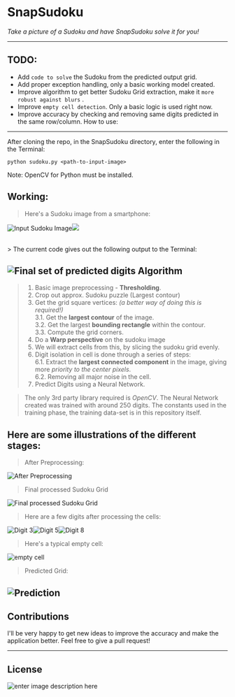 SnapSudoku
===================

*Take a picture of a Sudoku and have SnapSudoku solve it for you!*


----------
 TODO:
---------
 - Add `code to solve` the Sudoku from the predicted output grid.
 - Add proper exception handling, only a basic working model created.
 - Improve algorithm to get better Sudoku Grid extraction, make it `more robust against blurs` .
 - Improve `empty cell detection`. Only a basic logic is used right now. 
 - Improve accuracy by checking and removing same digits predicted in the same row/column. 
How to use: 
----------
After cloning the repo, in the SnapSudoku directory, enter the following in the Terminal:

    python sudoku.py <path-to-input-image>

Note: OpenCV for Python must be installed. 

Working:
-------
> Here's a Sudoku image from a smartphone:

![Input Sudoku Image](https://lh3.googleusercontent.com/-rGpsVTsqkYU/VwysnNV6U4I/AAAAAAAAG00/1XVCxhPkVzMTugwy53PUTVu76JtywthyQCLcB/s1000/test1.jpg "test1.jpg")![](blob:https%3A//drive.google.com/7556d1d6-752d-4e86-b913-8373d50ebe41) 

</br>
> The current code gives out the following output to the Terminal:

![Final set of predicted digits](https://lh3.googleusercontent.com/-fiDbDkl_K0c/VwytWw8EmUI/AAAAAAAAG1A/_zl5CLKBsuw1M9YnvVZsYM0goyX__5PdgCLcB/s1000/Final+Set+of+Digits.png "Final Set of Digits.png")
Algorithm
-------------

 > 1. Basic image preprocessing - **Thresholding**.
 > 2. Crop out approx. Sudoku puzzle (Largest contour)
 > 3. Get the grid square vertices: *(a better way of doing this is required!)* </br>
   3.1. Get the **largest contour** of the image.</br>
   3.2. Get the largest **bounding rectangle** within the contour.</br>
   3.3. Compute the grid corners. 
> 4. Do a **Warp perspective** on the sudoku image
> 5. We will extract cells from this, by slicing the sudoku grid evenly.
> 6. Digit isolation in cell is done through a series of steps: </br>
    6.1. Extract the **largest connected component** in the image, giving more *priority to the center pixels*. </br>
    6.2. Removing all major noise in the cell. 
> 7.  Predict Digits using a Neural Network. 

> The only 3rd party library required is  *OpenCV*. The Neural Network created was trained with around 250 digits. The constants used in the training phase, the training data-set is in this repository itself. 

Here are some illustrations of the different stages:
-------

> After Preprocessing:

![After Preprocessing](https://lh3.googleusercontent.com/-hTPN4mSDNiY/Vwy8UgTcxNI/AAAAAAAAG1c/e67gE9TSAKQrcd-ADHmAgOtuMDQPhyCrgCLcB/s500/After+Preprocessing.png "After Preprocessing.png")

> Final processed Sudoku Grid

![Final processed Sudoku Grid](https://lh3.googleusercontent.com/--Fg-hdourGA/Vwy85uIDTVI/AAAAAAAAG1o/Qxk9ZTHf1JQmyzmkNrLPJmO0EQ3ea5DoQCLcB/s500/Final+Sudoku+Grid.png "Final Sudoku Grid.png")

> Here are a few digits after processing the cells:

![Digit 3](https://lh3.googleusercontent.com/-FUS-oLg9IFg/VwzG4TkmbkI/AAAAAAAAG2Y/Itp5IgR-RQEolR83GAjf0pTZxd-1jgWGQCLcB/s100/three.png "three.png")![Digit 5](https://lh3.googleusercontent.com/-3M9WyxA40lw/VwzG-pJTKHI/AAAAAAAAG2g/Dnh0sk7MQ18rHvpUQM-bT3RvjR1T1HTyACLcB/s100/five.png "five.png")![Digit 8](https://lh3.googleusercontent.com/-oPRnuu7XXxc/VwzHKJjnpyI/AAAAAAAAG2o/11FlxwHkkygGEHgoY4NQLZroq-fH6b5MACLcB/s100/eight.png "eight.png") 

> Here's a typical empty cell:

![empty cell](https://lh3.googleusercontent.com/-p2bhyuRWptI/VwzHVYrtABI/AAAAAAAAG2w/C_vKYzb75sQ8gcPdf0aaHCjB6dM02du8wCLcB/s100/emptycell.png "emptycell.png")

>  Predicted Grid:

 ![Prediction](https://lh3.googleusercontent.com/-oMYqzsvb5WM/VwzHoe7OB4I/AAAAAAAAG28/kWf8acj3NtkDrrMJP_rlIzFELxlO1JBKACLcB/s400/Digits.png "Digits.png")
----------
Contributions
------------------
I'll be very happy to get new ideas to improve the accuracy and make the application better. Feel free to give a pull request! 

---------
License
---------
![enter image description here](https://cloud.githubusercontent.com/assets/7397433/9025904/67008062-3936-11e5-8803-e5b164a0dfc0.png)




